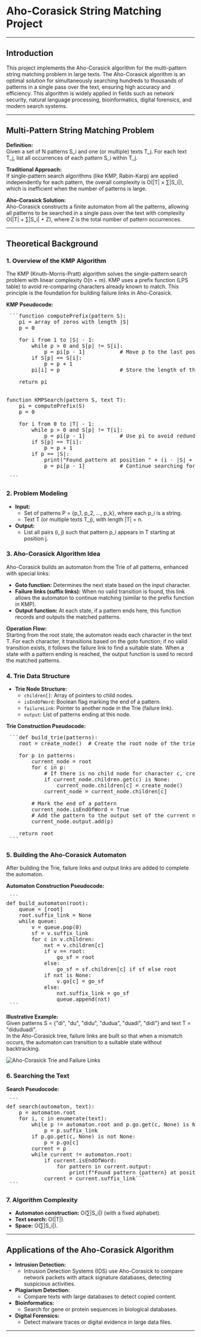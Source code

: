 # Aho-Corasick String Matching Project

---

## **Introduction**

This project implements the Aho-Corasick algorithm for the multi-pattern string matching problem in large texts. The Aho-Corasick algorithm is an optimal solution for simultaneously searching hundreds to thousands of patterns in a single pass over the text, ensuring high accuracy and efficiency. This algorithm is widely applied in fields such as network security, natural language processing, bioinformatics, digital forensics, and modern search systems.

---

## **Multi-Pattern String Matching Problem**

**Definition:**  
Given a set of N patterns S_i and one (or multiple) texts T_j. For each text T_j, list all occurrences of each pattern S_i within T_j.

**Traditional Approach:**  
If single-pattern search algorithms (like KMP, Rabin-Karp) are applied independently for each pattern, the overall complexity is O(|T| × ∑|S_i|), which is inefficient when the number of patterns is large.

**Aho-Corasick Solution:**  
Aho-Corasick constructs a finite automaton from all the patterns, allowing all patterns to be searched in a single pass over the text with complexity O(|T| + ∑|S_i| + Z), where Z is the total number of pattern occurrences.

---

## **Theoretical Background**

### **1. Overview of the KMP Algorithm**

The KMP (Knuth-Morris-Pratt) algorithm solves the single-pattern search problem with linear complexity O(n + m). KMP uses a prefix function (LPS table) to avoid re-comparing characters already known to match. This principle is the foundation for building failure links in Aho-Corasick.

**KMP Pseudocode:**

<pre lang="md"> ```function computePrefix(pattern S):
    pi = array of zeros with length |S|
    p = 0

    for i from 1 to |S| - 1:
        while p > 0 and S[p] != S[i]:
            p = pi[p - 1]           # Move p to the last possible prefix position
        if S[p] == S[i]:
            p = p + 1
        pi[i] = p                   # Store the length of the longest prefix for position i

    return pi


function KMPSearch(pattern S, text T):
    pi = computePrefix(S)
    p = 0

    for i from 0 to |T| - 1:
        while p > 0 and S[p] != T[i]:
            p = pi[p - 1]           # Use pi to avoid redundant comparisons
        if S[p] == T[i]:
            p = p + 1
        if p == |S|:
            print("Found pattern at position " + (i - |S| + 1))
            p = pi[p - 1]           # Continue searching for next occurrences

 ``` </pre>



### **2. Problem Modeling**

- **Input:**  
  - Set of patterns P = {p_1, p_2, ..., p_k}, where each p_i is a string.
  - Text T (or multiple texts T_j), with length |T| = n.
- **Output:**  
  - List all pairs (i, j) such that pattern p_i appears in T starting at position j.

### **3. Aho-Corasick Algorithm Idea**

Aho-Corasick builds an automaton from the Trie of all patterns, enhanced with special links:

- **Goto function:** Determines the next state based on the input character.
- **Failure links (suffix links):** When no valid transition is found, this link allows the automaton to continue matching (similar to the prefix function in KMP).
- **Output function:** At each state, if a pattern ends here, this function records and outputs the matched patterns.

**Operation Flow:**  
Starting from the root state, the automaton reads each character in the text T. For each character, it transitions based on the goto function; if no valid transition exists, it follows the failure link to find a suitable state. When a state with a pattern ending is reached, the output function is used to record the matched patterns.

### **4. Trie Data Structure**

- **Trie Node Structure:**  
  - `children[]`: Array of pointers to child nodes.
  - `isEndOfWord`: Boolean flag marking the end of a pattern.
  - `failureLink`: Pointer to another node in the Trie (failure link).
  - `output`: List of patterns ending at this node.

**Trie Construction Pseudocode:**

<pre lang="md"> ```def build_trie(patterns):
    root = create_node()  # Create the root node of the trie
    
    for p in patterns:
        current_node = root
        for c in p:
            # If there is no child node for character c, create a new node
            if current_node.children.get(c) is None:
                current_node.children[c] = create_node()
            current_node = current_node.children[c]
        
        # Mark the end of a pattern
        current_node.isEndOfWord = True
        # Add the pattern to the output set of the current node (used in Aho-Corasick)
        current_node.output.add(p)
    
    return root
 ``` </pre>

### **5. Building the Aho-Corasick Automaton**

After building the Trie, failure links and output links are added to complete the automaton.

**Automaton Construction Pseudocode:**

<pre lang="md"> ```
def build_automaton(root):
    queue = [root]
    root.suffix_link = None
    while queue:
        v = queue.pop(0)
        sf = v.suffix_link
        for c in v.children:
            nxt = v.children[c]
            if v == root:
                go_sf = root
            else:
                go_sf = sf.children[c] if sf else root
            if nxt is None:
                v.go[c] = go_sf
            else:
                nxt.suffix_link = go_sf
                queue.append(nxt) 
 ``` </pre>


**Illustrative Example:**  
Given patterns S = {"di", "du", "didu", "dudua", "duadi", "didi"} and text T = "diduduadi".  
In the Aho-Corasick tree, failure links are built so that when a mismatch occurs, the automaton can transition to a suitable state without backtracking.

![Aho-Corasick Trie and Failure Links](./images/Cây%20Aho%20Corasick.png)

### **6. Searching the Text**

**Search Pseudocode:**

<pre lang="md"> ```
def search(automaton, text):
    p = automaton.root
    for i, c in enumerate(text):
        while p != automaton.root and p.go.get(c, None) is None:
            p = p.suffix_link
        if p.go.get(c, None) is not None:
            p = p.go[c]
        current = p
        while current != automaton.root:
            if current.isEndOfWord:
                for pattern in current.output:
                    print(f"Found pattern {pattern} at position {i - len(pattern) + 1}")
            current = current.suffix_link```
 ``` </pre>


### **7. Algorithm Complexity**

- **Automaton construction:** O(∑|S_i|) (with a fixed alphabet).
- **Text search:** O(|T|).
- **Space:** O(∑|S_i|).

---

## **Applications of the Aho-Corasick Algorithm**

- **Intrusion Detection:**  
  - Intrusion Detection Systems (IDS) use Aho-Corasick to compare network packets with attack signature databases, detecting suspicious activities.
- **Plagiarism Detection:**  
  - Compare texts with large databases to detect copied content.
- **Bioinformatics:**  
  - Search for gene or protein sequences in biological databases.
- **Digital Forensics:**  
  - Detect malware traces or digital evidence in large data files.

---




